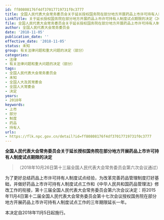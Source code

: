 ```yaml
---
id: ff80808176f4df37017719731f0c3777
title: 全国人民代表大会常务委员会关于延长授权国务院在部分地方开展药品上市许可持有人制度试点期限的决定
LinkTitle: 关于延长授权国务院在部分地方开展药品上市许可持有人制度试点期限的决定（2018）
file: 全国人民代表大会常务委员会关于延长授权国务院在部分地方开展药品上市许可持有人制度试点期限的决定_ff80808176f4df37017719731f0c3777.docx
author: 全国人民代表大会常务委员会
date: '2018-11-05'
publication_date: ''
effective_date: '2018-11-05'
status: 未知
group: 有关法律问题和重大问题的决定（部分）
categories:
- 法律
- 有关法律问题和重大问题的决定（部分）
tags:
- 全国人民代表大会常务委员会
- 未知
- 全国人大及其常委会
- 全国人大常委会
- 决定
years:
- 2018年
keywords:
- 上市
- 部分
- 制度
- 药品
- 持有人
urls:
- https://flk.npc.gov.cn/detail?id=ff80808176f4df37017719731f0c3777
---
```


**全国人民代表大会常务委员会关于延长授权国务院在部分地方开展药品上市许可持有人制度试点期限的决定**

> （2018年10月26日第十三届全国人民代表大会常务委员会第六次会议通过）

为了更好总结药品上市许可持有人制度试点经验，为改革完善药品管理制度打好基础，并做好药品上市许可持有人制度试点工作和《中华人民共和国药品管理法》修改工作的衔接，第十三届全国人民代表大会常务委员会第六次会议决定：将2015年11月4日第十二届全国人民代表大会常务委员会第十七次会议授权国务院在部分地方开展药品上市许可持有人制度试点工作的三年期限延长一年。

本决定自2018年11月5日起施行。
